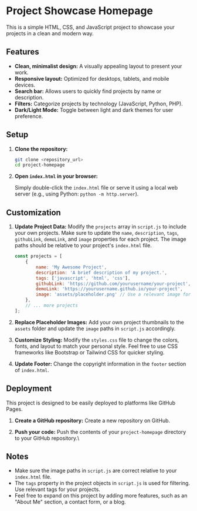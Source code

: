 # Project Showcase Homepage

This is a simple HTML, CSS, and JavaScript project to showcase your projects in a clean and modern way.

## Features

*   **Clean, minimalist design:** A visually appealing layout to present your work.
*   **Responsive layout:** Optimized for desktops, tablets, and mobile devices.
*   **Search bar:** Allows users to quickly find projects by name or description.
*   **Filters:** Categorize projects by technology (JavaScript, Python, PHP).
*   **Dark/Light Mode:** Toggle between light and dark themes for user preference.

## Setup

1.  **Clone the repository:**

    ```bash
    git clone <repository_url>
    cd project-homepage
    ```

2.  **Open `index.html` in your browser:**

    Simply double-click the `index.html` file or serve it using a local web server (e.g., using Python: `python -m http.server`).

## Customization

1.  **Update Project Data:**  Modify the `projects` array in `script.js` to include your own projects.  Make sure to update the `name`, `description`, `tags`, `githubLink`, `demoLink`, and `image` properties for each project.  The image paths should be relative to your project's `index.html` file.

    ```javascript
    const projects = [
        {
            name: 'My Awesome Project',
            description: 'A brief description of my project.',
            tags: ['javascript', 'html', 'css'],
            githubLink: 'https://github.com/yourusername/your-project',
            demoLink: 'https://yourusername.github.io/your-project',
            image: 'assets/placeholder.png' // Use a relevant image for your project
        },
        // ... more projects
    ];
    ```

2.  **Replace Placeholder Images:** Add your own project thumbnails to the `assets` folder and update the `image` paths in `script.js` accordingly.

3.  **Customize Styling:** Modify the `styles.css` file to change the colors, fonts, and layout to match your personal style.  Feel free to use CSS frameworks like Bootstrap or Tailwind CSS for quicker styling.

4.  **Update Footer:**  Change the copyright information in the `footer` section of `index.html`.

## Deployment

This project is designed to be easily deployed to platforms like GitHub Pages.

1.  **Create a GitHub repository:**  Create a new repository on GitHub.

2.  **Push your code:**  Push the contents of your `project-homepage` directory to your GitHub repository.\

## Notes

*   Make sure the image paths in `script.js` are correct relative to your `index.html` file.
*   The `tags` property in the project objects in `script.js` is used for filtering.  Use relevant tags for your projects.
*   Feel free to expand on this project by adding more features, such as an "About Me" section, a contact form, or a blog.